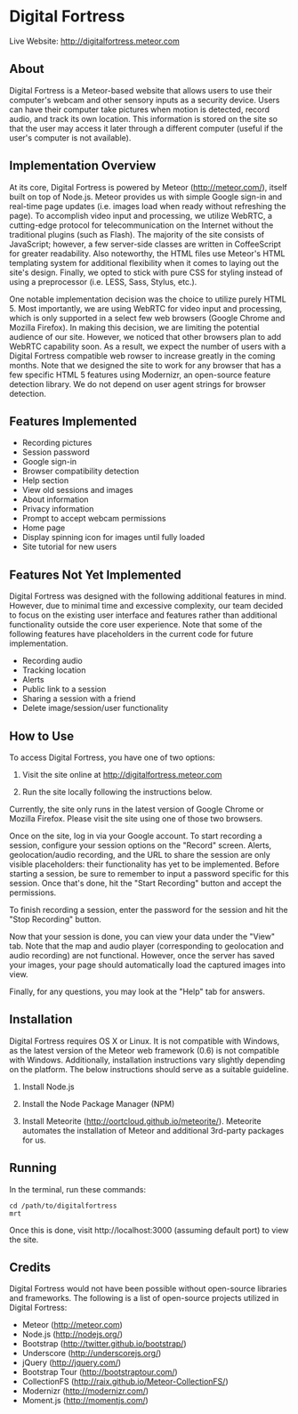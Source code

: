 Digital Fortress
================

Live Website:  http://digitalfortress.meteor.com

About
-----

Digital Fortress is a Meteor-based website that allows users to use their computer's webcam and other sensory inputs as a security device. Users can have their computer take pictures when motion is detected, record audio, and track its own location. This information is stored on the site so that the user may access it later through a different computer (useful if the user's computer is not available).

Implementation Overview
-----------------------

At its core, Digital Fortress is powered by Meteor (http://meteor.com/), itself built on top of Node.js. Meteor provides us with simple Google sign-in and real-time page updates (i.e. images load when ready without refreshing the page). To accomplish video input and processing, we utilize WebRTC, a cutting-edge protocol for telecommunication on the Internet without the traditional plugins (such as Flash). The majority of the site consists of JavaScript; however, a few server-side classes are written in CoffeeScript for greater readability. Also noteworthy, the HTML files use Meteor's HTML templating system for additional flexibility when it comes to laying out the site's design. Finally, we opted to stick with pure CSS for styling instead of using a preprocessor (i.e. LESS, Sass, Stylus, etc.).

One notable implementation decision was the choice to utilize purely HTML 5. Most importantly, we are using WebRTC for video input and processing, which is only supported in a select few web browsers (Google Chrome and Mozilla Firefox). In making this decision, we are limiting the potential audience of our site. However, we noticed that other browsers plan to add WebRTC capability soon. As a result, we expect the number of users with a Digital Fortress compatible web rowser to increase greatly in the coming months. Note that we designed the site to work for any browser that has a few specific HTML 5 features using Modernizr, an open-source feature detection library. We do not depend on user agent strings for browser detection.

Features Implemented
--------------------

- Recording pictures
- Session password
- Google sign-in
- Browser compatibility detection
- Help section
- View old sessions and images
- About information
- Privacy information
- Prompt to accept webcam permissions
- Home page
- Display spinning icon for images until fully loaded
- Site tutorial for new users

Features Not Yet Implemented
----------------------------

Digital Fortress was designed with the following additional features in mind. However, due to minimal time and excessive complexity, our team decided to focus on the existing user interface and features rather than additional functionality outside the core user experience. Note that some of the following features have placeholders in the current code for future implementation.

- Recording audio
- Tracking location
- Alerts
- Public link to a session
- Sharing a session with a friend
- Delete image/session/user functionality

How to Use
----------

To access Digital Fortress, you have one of two options:

1. Visit the site online at http://digitalfortress.meteor.com

2. Run the site locally following the instructions below.

Currently, the site only runs in the latest version of Google Chrome or Mozilla Firefox. Please visit the site using one of those two browsers.

Once on the site, log in via your Google account. To start recording a session, configure your session options on the "Record" screen. Alerts, geolocation/audio recording, and the URL to share the session are only visible placeholders:  their functionality has yet to be implemented. Before starting a session, be sure to remember to input a password specific for this session. Once that's done, hit the "Start Recording" button and accept the permissions.

To finish recording a session, enter the password for the session and hit the "Stop Recording" button.

Now that your session is done, you can view your data under the "View" tab. Note that the map and audio player (corresponding to geolocation and audio recording) are not functional. However, once the server has saved your images, your page should automatically load the captured images into view.

Finally, for any questions, you may look at the "Help" tab for answers.

Installation
------------

Digital Fortress requires OS X or Linux. It is not compatible with Windows, as the latest version of the Meteor web framework (0.6) is not compatible with Windows. Additionally, installation instructions vary slightly depending on the platform. The below instructions should serve as a suitable guideline.

1. Install Node.js

2. Install the Node Package Manager (NPM)

3. Install Meteorite (http://oortcloud.github.io/meteorite/). Meteorite automates the installation of Meteor and additional 3rd-party packages for us.

Running
-------

In the terminal, run these commands:

	cd /path/to/digitalfortress
	mrt

Once this is done, visit http://localhost:3000 (assuming default port) to view the site.

Credits
-------

Digital Fortress would not have been possible without open-source libraries and frameworks. The following is a list of open-source projects utilized in Digital Fortress:

- Meteor (http://meteor.com)
- Node.js (http://nodejs.org/)
- Bootstrap (http://twitter.github.io/bootstrap/)
- Underscore (http://underscorejs.org/)
- jQuery (http://jquery.com/)
- Bootstrap Tour (http://bootstraptour.com/)
- CollectionFS (http://raix.github.io/Meteor-CollectionFS/)
- Modernizr (http://modernizr.com/)
- Moment.js (http://momentjs.com/)
